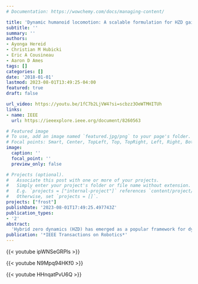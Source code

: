 ```yaml
---
# Documentation: https://wowchemy.com/docs/managing-content/

title: 'Dynamic humanoid locomotion: A scalable formulation for HZD gait optimization'
subtitle: ''
summary: ''
authors:
- Ayonga Hereid
- Christian M Hubicki
- Eric A Cousineau
- Aaron D Ames
tags: []
categories: []
date: '2018-01-01'
lastmod: 2023-08-01T13:49:25-04:00
featured: true
draft: false

url_video: https://youtu.be/1fC7b2LjVW4?si=scbzz3OeWTMHITUh
links:
- name: IEEE
  url: https://ieeexplore.ieee.org/document/8260563

# Featured image
# To use, add an image named `featured.jpg/png` to your page's folder.
# Focal points: Smart, Center, TopLeft, Top, TopRight, Left, Right, BottomLeft, Bottom, BottomRight.
image:
  caption: ''
  focal_point: ''
  preview_only: false

# Projects (optional).
#   Associate this post with one or more of your projects.
#   Simply enter your project's folder or file name without extension.
#   E.g. `projects = ["internal-project"]` references `content/project/deep-learning/index.md`.
#   Otherwise, set `projects = []`.
projects: ["frost"]
publishDate: '2023-08-01T17:49:25.497743Z'
publication_types:
- '2'
abstract: 
  'Hybrid zero dynamics (HZD) has emerged as a popular framework for dynamic walking but has significant implementation difficulties when applied to the high degrees of freedom humanoids. The primary impediment is the process of gait design-it is difficult for optimizers to converge on a viable set of virtual constraints defining a gait. This paper presents a methodology that allows for fast and reliable generation of dynamic robotic walking gaits through the HZD framework, even in the presence of underactuation. Specifically, we describe an optimization formulation that builds upon the novel combination of HZD and direct collocation methods. Furthermore, achieving a scalable implementation required developing a defect-variable substitution formulation to simplify expressions, which ultimately allows us to generate compact analytic Jacobians of the constraints. We experimentally validate our methodology on an underactuated humanoid, DURUS, a spring-legged machine designed to facilitate energy-economical walking. We show that the optimization approach, in concert with the HZD framework, yields dynamic and stable walking gaits in hardware with a total electrical cost of transport of 1.33.'
publication: '*IEEE Transactions on Robotics*'
---
```


{{< youtube ipWNSeGRPls >}}

{{< youtube N9Mpq94HKf0  >}}

{{< youtube HHnqatPvU6Q  >}}